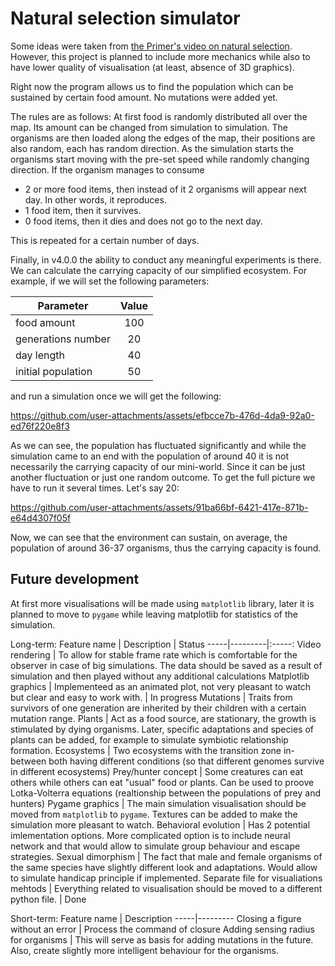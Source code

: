 # Natural selection simulator #

Some ideas were taken from [the Primer's video on natural selection](https://www.youtube.com/watch?v=0ZGbIKd0XrM). However, this project is planned to include more mechanics while also to have lower quality of visualisation (at least, absence of 3D graphics).

Right now the program allows us to find the population which can be sustained by certain food amount. No mutations were added yet.

The rules are as follows:
At first food is randomly distributed all over the map. Its amount can be changed from simulation to simulation.
The organisms are then loaded along the edges of the map, their positions are also random, each has random direction.
As the simulation starts the organisms start moving with the pre-set speed while randomly changing direction.
If the organism manages to consume
* 2 or more food items, then instead of it 2 organisms will appear next day. In other words, it reproduces.
* 1 food item, then it survives.
* 0 food items, then it dies and does not go to the next day.
  
This is repeated for a certain number of days.

Finally, in v4.0.0 the ability to conduct any meaningful experiments is there. We can calculate the carrying capacity of our simplified ecosystem.
For example, if we will set the following parameters:

Parameter | Value
--- | :---: 
food amount | 100
generations number | 20
day length | 40
initial population | 50

and run a simulation once we will get the following: 

https://github.com/user-attachments/assets/efbcce7b-476d-4da9-92a0-ed76f220e8f3

As we can see, the population has fluctuated significantly and while the simulation came to an end with the population of around 40 it is not necessarily the carrying capacity of our mini-world. Since it can be just another fluctuation or just one random outcome. To get the full picture we have to run it several times. Let's say 20:

https://github.com/user-attachments/assets/91ba66bf-6421-417e-871b-e64d4307f05f

Now, we can see that the environment can sustain, on average, the population of around 36-37 organisms, thus the carrying capacity is found.

## Future development ##

At first more visualisations will be made using `matplotlib` library, later it is planned to move to `pygame` while leaving matplotlib for statistics of the simulation.

Long-term:
Feature name | Description | Status
-----|---------|:-----:
Video rendering | To allow for stable frame rate which is comfortable for the observer in case of big simulations. The data should be saved as a result of simulation and then played without any additional calculations
Matplotlib graphics | Implementeed as an animated plot, not very pleasant to watch but clear and easy to work with. | In progress
Mutations | Traits from survivors of one generation are inherited by their children with a certain mutation range.
Plants | Act as a food source, are stationary, the growth is stimulated by dying organisms. Later, specific adaptations and species of plants can be added, for example to simulate symbiotic relationship formation.
Ecosystems | Two ecosystems with the transition zone in-between both having different conditions (so that different genomes survive in different ecosystems)
Prey/hunter concept | Some creatures can eat others while others can eat "usual" food or plants. Can be used to proove Lotka-Volterra equations (realtionship between the populations of prey and hunters)
Pygame graphics | The main simulation visualisation should be moved from `matplotlib` to `pygame`. Textures can be added to make the simulation more pleasant to watch.
Behavioral evolution | Has 2 potential imlementation options. More complicated option is to include neural network and that would allow to simulate group behaviour and escape strategies.
Sexual dimorphism | The fact that male and female organisms of the same species have slightly different look and adaptations. Would allow to simulate handicap principle if implemented.
Separate file for visualiations mehtods | Everything related to visualisation should be moved to a different python file. | Done

Short-term:
Feature name | Description 
-----|---------
Closing a figure without an error | Process the command of closure
Adding sensing radius for organisms | This will serve as basis for adding mutations in the future. Also, create slightly more intelligent behaviour for the organisms.
